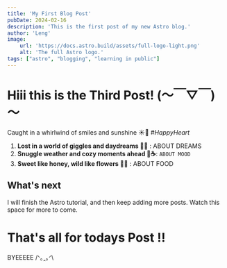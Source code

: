 ```yaml
---
title: 'My First Blog Post'
pubDate: 2024-02-16
description: 'This is the first post of my new Astro blog.'
author: 'Leng'
image:
    url: 'https://docs.astro.build/assets/full-logo-light.png'
    alt: 'The full Astro logo.'
tags: ["astro", "blogging", "learning in public"]
---
```

# Hiii this is the Third Post! (～￣▽￣)～

Caught in a whirlwind of smiles and sunshine ☀️🌸 _#HappyHeart_

1. **Lost in a world of giggles and daydreams 🌈💭** : ABOUT DREAMS
2. **Snuggle weather and cozy moments ahead 🍂☕️**: `ABOUT MOOD`
3. **Sweet like honey, wild like flowers 🍯🌸** : ABOUT FOOD

## What's next

I will finish the Astro tutorial, and then keep adding more posts. Watch this space for more to come.

# That's all for todays Post !!
BYEEEEE /ᐠ｡ꞈ｡ᐟ\